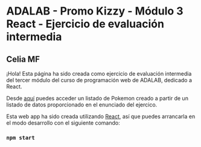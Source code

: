 # ADALAB - Promo Kizzy - Módulo 3 React - Ejercicio de evaluación intermedia

## Celia MF

¡Hola! Esta página ha sido creada como ejercicio de evaluación intermedia del tercer módulo del curso de programación web de ADALAB, dedicado a React.

Desde [aquí](http://beta.adalab.es/modulo-3-evaluacion-intermedia-Celiamf/) puedes acceder un listado de Pokemon creado a partir de un listado de datos proporcionado en el enunciado del ejercico.

Esta web app ha sido creada utilizando [React](https://github.com/facebook/create-react-app), así que puedes arrancarla en el modo desarrollo con el siguiente comando:

### `npm start`
